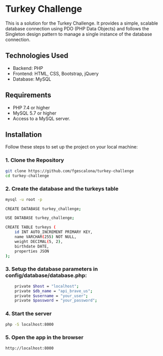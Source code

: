 # Turkey Challenge

This is a solution for the Turkey Challenge. It provides a simple, scalable database connection using PDO (PHP Data Objects) and follows the Singleton design pattern to manage a single instance of the database connection.

## Technologies Used

* Backend: PHP
* Frontend: HTML, CSS, Bootstrap, jQuery
* Database: MySQL

## Requirements

- PHP 7.4 or higher
- MySQL 5.7 or higher
- Access to a MySQL server.

## Installation

Follow these steps to set up the project on your local machine:

### 1. Clone the Repository

```bash
git clone https://github.com/fgescalona/turkey-challenge
cd turkey-challenge
```

### 2. Create the database and the turkeys table
```bash
mysql -u root -p

CREATE DATABASE turkey_challenge;

USE DATABASE turkey_challenge;

CREATE TABLE turkeys (
    id INT AUTO_INCREMENT PRIMARY KEY,
    name VARCHAR(255) NOT NULL,
    weight DECIMAL(5, 2),
    birthdate DATE,
    properties JSON
);
```


### 3. Setup the database parameters in config/database/database.php:

```sh
    private $host = "localhost";
    private $db_name = "api_brave_us";
    private $username = "your_user";
    private $password = "your_password";

```

### 4. Start the server

```sh
php -S localhost:8000
```

### 5. Open the app in the browser

```sh
http://localhost:8000
```


